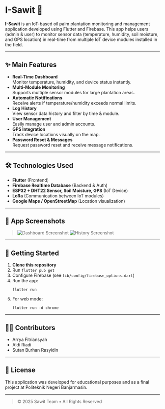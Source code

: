 # I-Sawit 🌴

**I-Sawit** is an IoT-based oil palm plantation monitoring and management application developed using Flutter and Firebase. This app helps users (admin & user) to monitor sensor data (temperature, humidity, soil moisture, and GPS location) in real-time from multiple IoT device modules installed in the field.

---

## ✨ Main Features

- **Real-Time Dashboard**  
  Monitor temperature, humidity, and device status instantly.
- **Multi-Module Monitoring**  
  Supports multiple sensor modules for large plantation areas.
- **Automatic Notifications**  
  Receive alerts if temperature/humidity exceeds normal limits.
- **Log History**  
  View sensor data history and filter by time & module.
- **User Management**  
  Easily manage user and admin accounts.
- **GPS Integration**  
  Track device locations visually on the map.
- **Password Reset & Messages**  
  Request password reset and receive message notifications.

---

## 🛠️ Technologies Used

- **Flutter** (Frontend)
- **Firebase Realtime Database** (Backend & Auth)
- **ESP32 + DHT22 Sensor, Soil Moisture, GPS** (IoT Device)
- **LoRa** (Communication between IoT modules)
- **Google Maps / OpenStreetMap** (Location visualization)

---

## 📸 App Screenshots

> ![Dashboard Screenshot](assets/images/dashboard_preview.png)
> ![History Screenshot](assets/images/history_preview.png)

---

## 🚀 Getting Started

1. **Clone this repository**
2. Run `flutter pub get`
3. Configure Firebase (see `lib/config/firebase_options.dart`)
4. Run the app:  
   ```
   flutter run
   ```
5. For web mode:  
   ```
   flutter run -d chrome
   ```

---

## 👨‍💻 Contributors

- Arrya Fitriansyah  
- Aldi Riadi  
- Sutan Burhan Rasyidin

---

## 📄 License

This application was developed for educational purposes and as a final project at Politeknik Negeri Banjarmasin.

---

> © 2025 Sawit Team • All Rights Reserved
